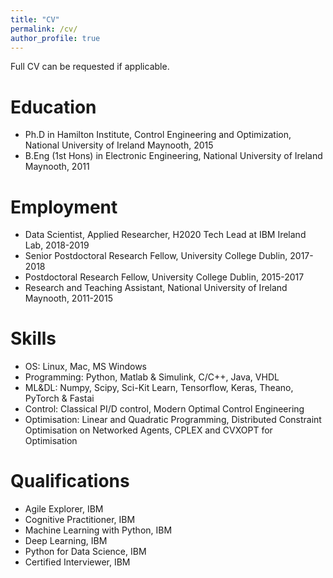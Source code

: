 ```yaml
---
title: "CV"
permalink: /cv/
author_profile: true
---
```


Full CV can be requested if applicable. 

Education
======
* Ph.D in Hamilton Institute, Control Engineering and Optimization, National University of Ireland Maynooth, 2015
* B.Eng (1st Hons) in Electronic Engineering, National University of Ireland Maynooth, 2011


Employment 
======
* Data Scientist, Applied Researcher, H2020 Tech Lead at IBM Ireland Lab, 2018-2019
* Senior Postdoctoral Research Fellow, University College Dublin, 2017-2018
* Postdoctoral Research Fellow, University College Dublin, 2015-2017
* Research and Teaching Assistant, National University of Ireland Maynooth, 2011-2015

  
Skills
======
* OS: Linux, Mac, MS Windows
* Programming: Python, Matlab & Simulink, C/C++, Java, VHDL
* ML&DL: Numpy, Scipy, Sci-Kit Learn, Tensorflow, Keras, Theano, PyTorch & Fastai 
* Control: Classical PI/D control, Modern Optimal Control Engineering
* Optimisation: Linear and Quadratic Programming, Distributed Constraint Optimisation on Networked Agents, CPLEX and CVXOPT for Optimisation 


Qualifications
======

*  Agile Explorer, IBM
*  Cognitive Practitioner, IBM
*  Machine Learning with Python, IBM
*  Deep Learning, IBM
*  Python for Data Science, IBM
*  Certified Interviewer, IBM